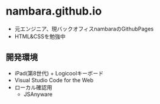 # nambara.github.io
- 元エンジニア、現バックオフィスnambaraのGithubPages
- HTML&CSSを勉強中

## 開発環境
- iPad(第8世代) + Logicoolキーボード
- Visual Studio Code for the Web
- ローカル確認用
  - JSAnyware